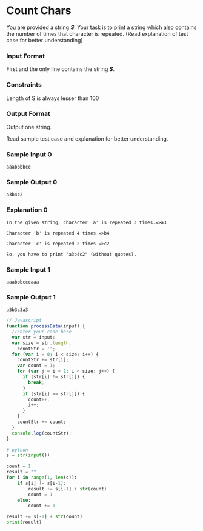 # Count Chars

You are provided a string **_S_**. Your task is to print a string which also contains the number of times that character is repeated. (Read explanation of test case for better understanding)

### Input Format

First and the only line contains the string **_S_**.

### Constraints

Length of S is always lesser than 100

### Output Format

Output one string.

Read sample test case and explanation for better understanding.

### Sample Input 0

```
aaabbbbcc
```

### Sample Output 0

```
a3b4c2
```

### Explanation 0

```
In the given string, character 'a' is repeated 3 times.=>a3

Character 'b' is repeated 4 times =>b4

Character 'c' is repeated 2 times =>c2

So, you have to print "a3b4c2" (without quotes).
```

### Sample Input 1

```
aaabbbcccaaa
```

### Sample Output 1

```
a3b3c3a3
```

```javascript
// Javascript
function processData(input) {
  //Enter your code here
  var str = input;
  var size = str.length,
    countStr = '';
  for (var i = 0; i < size; i++) {
    countStr += str[i];
    var count = 1;
    for (var j = i + 1; i < size; j++) {
      if (str[i] != str[j]) {
        break;
      }
      if (str[i] == str[j]) {
        count++;
        i++;
      }
    }
    countStr += count;
  }
  console.log(countStr);
}
```

```python
# python
s = str(input())

count = 1
result = ""
for i in range(1, len(s)):
    if s[i] != s[i-1]:
        result += s[i-1] + str(count)
        count = 1
    else:
        count += 1

result += s[-1] + str(count)
print(result)

```
